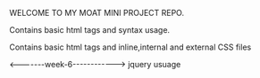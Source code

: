 WELCOME TO MY MOAT MINI PROJECT REPO.

<!--------week-1--------->
Contains basic html tags and syntax usage.

<!-------week-2---------->
Contains basic html tags and inline,internal and external CSS files

<-------week-6------------>
jquery usuage


